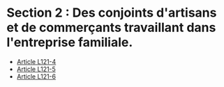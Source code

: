 # Section 2 : Des conjoints d'artisans et de commerçants travaillant dans l'entreprise familiale.

- [Article L121-4](article-l121-4.md)
- [Article L121-5](article-l121-5.md)
- [Article L121-6](article-l121-6.md)
